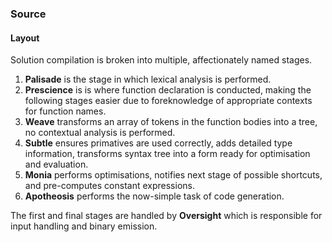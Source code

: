 ### Source

#### Layout

Solution compilation is broken into multiple, affectionately named stages.

1. **Palisade** is the stage in which lexical analysis is performed.
2. **Prescience** is is where function declaration is conducted, making the following stages easier due to foreknowledge of appropriate contexts for function names.
3. **Weave** transforms an array of tokens in the function bodies into a tree, no contextual analysis is performed.
4. **Subtle** ensures primatives are used correctly, adds detailed type information, transforms syntax tree into a form ready for optimisation and evaluation.
5. **Monia** performs optimisations, notifies next stage of possible shortcuts, and pre-computes constant expressions.
6. **Apotheosis** performs the now-simple task of code generation.

The first and final stages are handled by **Oversight** which is responsible for input handling and binary emission.
